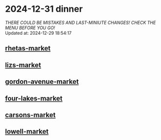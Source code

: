 # 2024-12-31 dinner  
*THERE COULD BE MISTAKES AND LAST-MINIUTE CHANGES! CHECK THE MENU BEFORE YOU GO!*  
Updated at: 2024-12-29 18:54:17  
## [rhetas-market](https://wisc-housingdining.nutrislice.com/menu/rhetas-market/dinner/2024-12-31)  
## [lizs-market](https://wisc-housingdining.nutrislice.com/menu/lizs-market/dinner/2024-12-31)  
## [gordon-avenue-market](https://wisc-housingdining.nutrislice.com/menu/gordon-avenue-market/dinner/2024-12-31)  
## [four-lakes-market](https://wisc-housingdining.nutrislice.com/menu/four-lakes-market/dinner/2024-12-31)  
## [carsons-market](https://wisc-housingdining.nutrislice.com/menu/carsons-market/dinner/2024-12-31)  
## [lowell-market](https://wisc-housingdining.nutrislice.com/menu/lowell-market/dinner/2024-12-31)  
  

